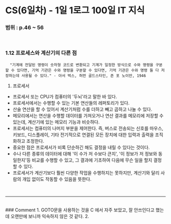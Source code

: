 # CS(6일차) - 1일 1로그 100일 IT 지식

### 범위 : p.46 ~ 56

<br />

### 1.12 프로세스와 계산기의 다른 점 
  ```
    "기계에 전달된 명령이 숫자형 코드로 변환되고 기계가 일정한 방식으로 수와 명령을 구분할 수 있다면, 기억 기관은 수와 명령을 구분할 수 있다면, 기억 기관은 수와 명령 둘 다 저장하는데 사용될 수 있다." - 아서 벅스, 허먼 골드스타인, 존 포 노이만, 1946
  ```
  
  1. 프로세서
  - 프로세서 또는 CPU가 컴퓨터의 '두뇌'라고 말한 바 있다.
  - 프로세서에서는 수행할 수 있는 기본 연산들의 레퍼토리가 있다.
  - 산술 연산을 할 수 있어서 계산기처럼 수를 더하고 빼고 곱하고 나눌 수 있다.
  - 메모리에서는 연산을 수행할 데이터를 가져오거나 연산 결과를 메모리에 저장할 수 있는데, 계산기에 있는 메모리 기능과 비슷하다.
  - 프로세서는 컴퓨터의 나머지 부분을 제어한다. 즉, 버스로 전송되는 신호를 마우스, 키보드, 디스플레이, 기타 전기적으로 연결된 모든 장치에 대한 입력과 출력을 조직화하고 조정한다.
  - 중요한 점은 프로세서가 비록 단순하긴 해도 결정을 내릴 수 있다는 것이다.
  - 수나 다른 종류의 데이터에 대해 '이 수가 저 수보다 큰지', '이 정보가 저 정보와 동일한지'등 비교를 수행할 수 있고, 그 결과에 기초하여 다음에 무슨 일을 할지 결정할 수 있다.
  - 프로세서가 계산기보다 훨씬 다양한 작업을 수행하지는 못하지만, 계산기와 달리 사람의 개입 없이도 작동할 수 있음을 뜻한다.

<br />  
<hr />
<br />
### Comment
  1. GOTO문을 사용하는 것을 C 에서 자주 보았고, 잘 안쓰인다고 했는데 오랜만에 보니까 익숙하지 않은 것 같다.
  2. 

